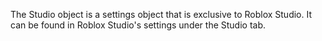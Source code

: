 The Studio object is a settings object that is exclusive to Roblox Studio. It
can be found in Roblox Studio's settings under the Studio tab.